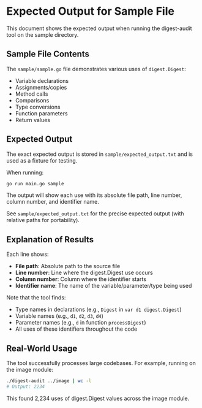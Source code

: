 # Expected Output for Sample File

This document shows the expected output when running the digest-audit tool on the sample directory.

## Sample File Contents

The `sample/sample.go` file demonstrates various uses of `digest.Digest`:
- Variable declarations
- Assignments/copies
- Method calls
- Comparisons
- Type conversions
- Function parameters
- Return values

## Expected Output

The exact expected output is stored in `sample/expected_output.txt` and is used as a fixture for testing.

When running:
```bash
go run main.go sample
```

The output will show each use with its absolute file path, line number, column number, and identifier name.

See `sample/expected_output.txt` for the precise expected output (with relative paths for portability).

## Explanation of Results

Each line shows:
- **File path**: Absolute path to the source file
- **Line number**: Line where the digest.Digest use occurs
- **Column number**: Column where the identifier starts
- **Identifier name**: The name of the variable/parameter/type being used

Note that the tool finds:
- Type names in declarations (e.g., `Digest` in `var d1 digest.Digest`)
- Variable names (e.g., `d1`, `d2`, `d3`, `d4`)
- Parameter names (e.g., `d` in function `processDigest`)
- All uses of these identifiers throughout the code

## Real-World Usage

The tool successfully processes large codebases. For example, running on the image module:
```bash
./digest-audit ../image | wc -l
# Output: 2234
```

This found 2,234 uses of digest.Digest values across the image module.

